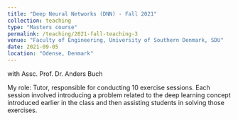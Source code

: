 ```yaml
---
title: "Deep Neural Networks (DNN) - Fall 2021"
collection: teaching
type: "Masters course"
permalink: /teaching/2021-fall-teaching-3
venue: "Faculty of Engineering, University of Southern Denmark, SDU"
date: 2021-09-05
location: "Odense, Denmark"
---
```

with Assc. Prof. Dr. Anders Buch

My role: Tutor, responsible for conducting 10 exercise sessions. Each session 
involved introducing a problem related to the deep learning concept introduced 
earlier in the class and then assisting students in solving those exercises.

<!-- Heading 1
======

Heading 2
======

Heading 3
====== -->